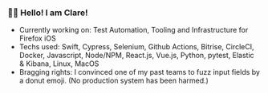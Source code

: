 ### 👋🏼 Hello! I am Clare!
* Currently working on: Test Automation, Tooling and Infrastructure for Firefox iOS
* Techs used: Swift, Cypress, Selenium, Github Actions, Bitrise, CircleCI, Docker, Javascript, Node/NPM, React.js, Vue.js, Python, pytest, Elastic & Kibana, Linux, MacOS
* Bragging rights: I convinced one of my past teams to fuzz input fields by a donut emoji. (No production system has been harmed.)

<!--
**clarmso/clarmso** is a ✨ _special_ ✨ repository because its `README.md` (this file) appears on your GitHub profile.

Here are some ideas to get you started:

- 🔭 I’m currently working on ...
- 🌱 I’m currently learning ...
- 👯 I’m looking to collaborate on ...
- 🤔 I’m looking for help with ...
- 💬 Ask me about ...
- 📫 How to reach me: ...
- 😄 Pronouns: ...
- ⚡ Fun fact: ...
-->
